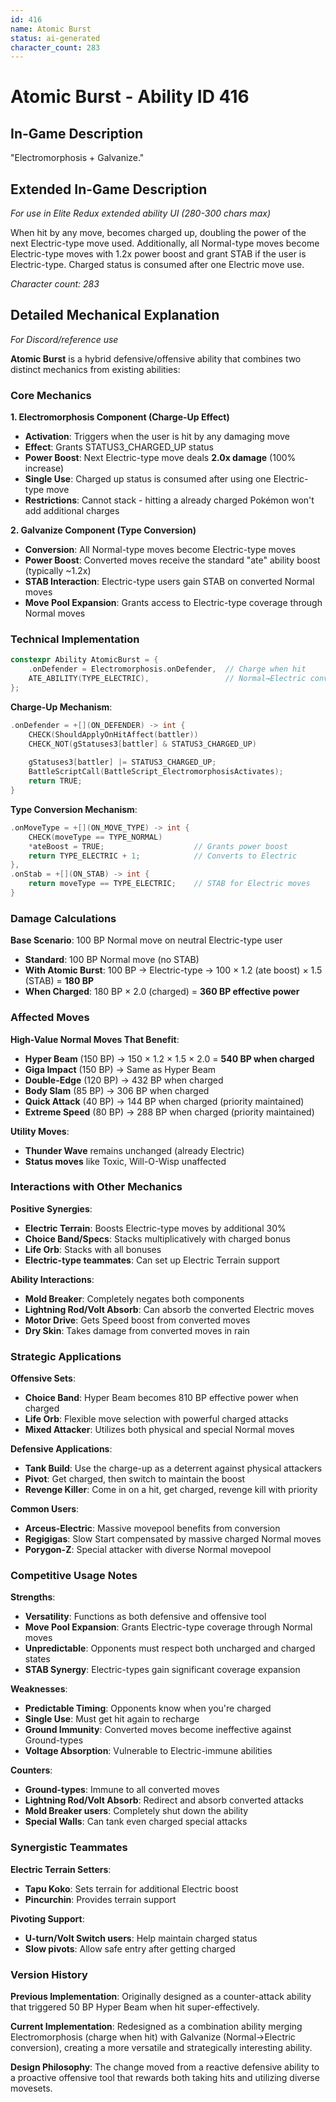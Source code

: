 ```yaml
---
id: 416
name: Atomic Burst
status: ai-generated
character_count: 283
---
```


# Atomic Burst - Ability ID 416

## In-Game Description
"Electromorphosis + Galvanize."

## Extended In-Game Description
*For use in Elite Redux extended ability UI (280-300 chars max)*

When hit by any move, becomes charged up, doubling the power of the next Electric-type move used. Additionally, all Normal-type moves become Electric-type moves with 1.2x power boost and grant STAB if the user is Electric-type. Charged status is consumed after one Electric move use.

*Character count: 283*

## Detailed Mechanical Explanation
*For Discord/reference use*

**Atomic Burst** is a hybrid defensive/offensive ability that combines two distinct mechanics from existing abilities:

### Core Mechanics

**1. Electromorphosis Component (Charge-Up Effect)**
- **Activation**: Triggers when the user is hit by any damaging move
- **Effect**: Grants STATUS3_CHARGED_UP status
- **Power Boost**: Next Electric-type move deals **2.0x damage** (100% increase)
- **Single Use**: Charged up status is consumed after using one Electric-type move
- **Restrictions**: Cannot stack - hitting a already charged Pokémon won't add additional charges

**2. Galvanize Component (Type Conversion)**
- **Conversion**: All Normal-type moves become Electric-type moves
- **Power Boost**: Converted moves receive the standard "ate" ability boost (typically ~1.2x)
- **STAB Interaction**: Electric-type users gain STAB on converted Normal moves
- **Move Pool Expansion**: Grants access to Electric-type coverage through Normal moves

### Technical Implementation

```cpp
constexpr Ability AtomicBurst = {
    .onDefender = Electromorphosis.onDefender,  // Charge when hit
    ATE_ABILITY(TYPE_ELECTRIC),                 // Normal→Electric conversion
};
```

**Charge-Up Mechanism**:
```cpp
.onDefender = +[](ON_DEFENDER) -> int {
    CHECK(ShouldApplyOnHitAffect(battler))
    CHECK_NOT(gStatuses3[battler] & STATUS3_CHARGED_UP)
    
    gStatuses3[battler] |= STATUS3_CHARGED_UP;
    BattleScriptCall(BattleScript_ElectromorphosisActivates);
    return TRUE;
}
```

**Type Conversion Mechanism**:
```cpp
.onMoveType = +[](ON_MOVE_TYPE) -> int {
    CHECK(moveType == TYPE_NORMAL)
    *ateBoost = TRUE;                    // Grants power boost
    return TYPE_ELECTRIC + 1;            // Converts to Electric
},
.onStab = +[](ON_STAB) -> int { 
    return moveType == TYPE_ELECTRIC;    // STAB for Electric moves
}
```

### Damage Calculations

**Base Scenario**: 100 BP Normal move on neutral Electric-type user
- **Standard**: 100 BP Normal move (no STAB)
- **With Atomic Burst**: 100 BP → Electric-type → 100 × 1.2 (ate boost) × 1.5 (STAB) = **180 BP**
- **When Charged**: 180 BP × 2.0 (charged) = **360 BP effective power**

### Affected Moves

**High-Value Normal Moves That Benefit**:
- **Hyper Beam** (150 BP) → 150 × 1.2 × 1.5 × 2.0 = **540 BP when charged**
- **Giga Impact** (150 BP) → Same as Hyper Beam
- **Double-Edge** (120 BP) → 432 BP when charged
- **Body Slam** (85 BP) → 306 BP when charged
- **Quick Attack** (40 BP) → 144 BP when charged (priority maintained)
- **Extreme Speed** (80 BP) → 288 BP when charged (priority maintained)

**Utility Moves**:
- **Thunder Wave** remains unchanged (already Electric)
- **Status moves** like Toxic, Will-O-Wisp unaffected

### Interactions with Other Mechanics

**Positive Synergies**:
- **Electric Terrain**: Boosts Electric-type moves by additional 30%
- **Choice Band/Specs**: Stacks multiplicatively with charged bonus
- **Life Orb**: Stacks with all bonuses
- **Electric-type teammates**: Can set up Electric Terrain support

**Ability Interactions**:
- **Mold Breaker**: Completely negates both components
- **Lightning Rod/Volt Absorb**: Can absorb the converted Electric moves
- **Motor Drive**: Gets Speed boost from converted moves
- **Dry Skin**: Takes damage from converted moves in rain

### Strategic Applications

**Offensive Sets**:
- **Choice Band**: Hyper Beam becomes 810 BP effective power when charged
- **Life Orb**: Flexible move selection with powerful charged attacks
- **Mixed Attacker**: Utilizes both physical and special Normal moves

**Defensive Applications**:
- **Tank Build**: Use the charge-up as a deterrent against physical attackers
- **Pivot**: Get charged, then switch to maintain the boost
- **Revenge Killer**: Come in on a hit, get charged, revenge kill with priority

**Common Users**:
- **Arceus-Electric**: Massive movepool benefits from conversion
- **Regigigas**: Slow Start compensated by massive charged Normal moves
- **Porygon-Z**: Special attacker with diverse Normal movepool

### Competitive Usage Notes

**Strengths**:
- **Versatility**: Functions as both defensive and offensive tool
- **Move Pool Expansion**: Grants Electric-type coverage through Normal moves
- **Unpredictable**: Opponents must respect both uncharged and charged states
- **STAB Synergy**: Electric-types gain significant coverage expansion

**Weaknesses**:
- **Predictable Timing**: Opponents know when you're charged
- **Single Use**: Must get hit again to recharge
- **Ground Immunity**: Converted moves become ineffective against Ground-types
- **Voltage Absorption**: Vulnerable to Electric-immune abilities

**Counters**:
- **Ground-types**: Immune to all converted moves
- **Lightning Rod/Volt Absorb**: Redirect and absorb converted attacks
- **Mold Breaker users**: Completely shut down the ability
- **Special Walls**: Can tank even charged special attacks

### Synergistic Teammates

**Electric Terrain Setters**:
- **Tapu Koko**: Sets terrain for additional Electric boost
- **Pincurchin**: Provides terrain support

**Pivoting Support**:
- **U-turn/Volt Switch users**: Help maintain charged status
- **Slow pivots**: Allow safe entry after getting charged

### Version History

**Previous Implementation**: Originally designed as a counter-attack ability that triggered 50 BP Hyper Beam when hit super-effectively.

**Current Implementation**: Redesigned as a combination ability merging Electromorphosis (charge when hit) with Galvanize (Normal→Electric conversion), creating a more versatile and strategically interesting ability.

**Design Philosophy**: The change moved from a reactive defensive ability to a proactive offensive tool that rewards both taking hits and utilizing diverse movesets.